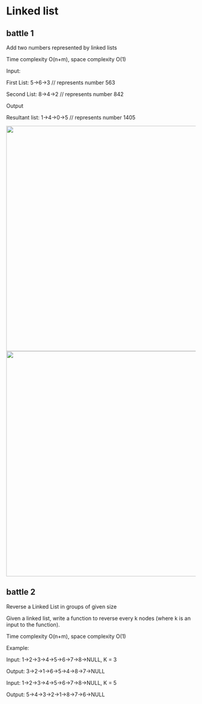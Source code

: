 # Linked list

## battle 1

Add two numbers represented by linked lists

Time complexity O(n+m), space complexity O(1)

Input:

  First List: 5->6->3  // represents number 563
  
  Second List: 8->4->2 //  represents number 842
  
Output

  Resultant list: 1->4->0->5  // represents number 1405

<img src="https://raw.githubusercontent.com/jingyanwang/jims_algorithm_playground/master/WeChat%20Image_20200829171908.png" width="600">
<img src="https://raw.githubusercontent.com/jingyanwang/jims_algorithm_playground/master/WeChat%20Screenshot_20200829171915.png" width="600">


## battle 2

Reverse a Linked List in groups of given size

Given a linked list, write a function to reverse every k nodes (where k is an input to the function).

Time complexity O(n+m), space complexity O(1)

Example:

Input: 1->2->3->4->5->6->7->8->NULL, K = 3

Output: 3->2->1->6->5->4->8->7->NULL

Input: 1->2->3->4->5->6->7->8->NULL, K = 5

Output: 5->4->3->2->1->8->7->6->NULL

